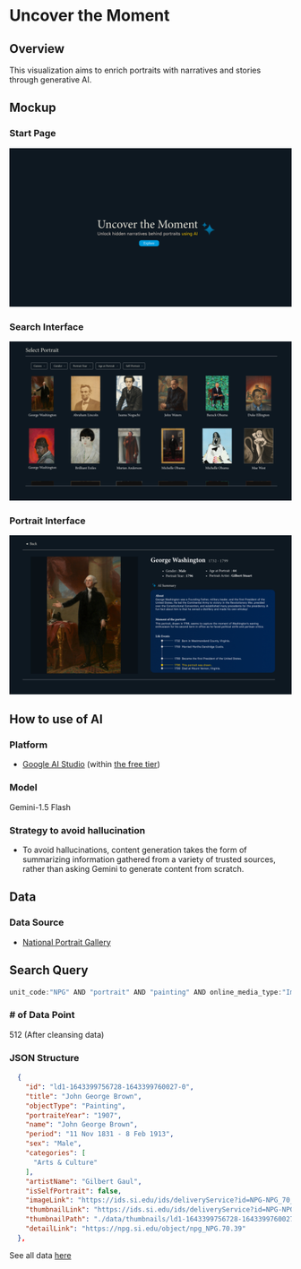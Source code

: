 # Uncover the Moment
## Overview
This visualization aims to enrich portraits with narratives and stories through generative AI.


## Mockup
### Start Page
![Default State](https://github.com/takumanken/major-studio-1-code/blob/main/qualitative_data/mockup/image/start_page.png)

### Search Interface
![Zoom-In](https://github.com/takumanken/major-studio-1-code/blob/main/qualitative_data/mockup/image/search_interface.png)

### Portrait Interface
![Zoom-In](https://github.com/takumanken/major-studio-1-code/blob/main/qualitative_data/mockup/image/portrait_page.png)

## How to use of AI
### Platform
- [Google AI Studio](https://ai.google.dev/aistudio) (within [the free tier](https://ai.google.dev/pricing))

### Model
Gemini-1.5 Flash

### Strategy to avoid hallucination
- To avoid hallucinations, content generation takes the form of summarizing information gathered from a variety of trusted sources, rather than asking Gemini to generate content from scratch.

## Data
### Data Source
- [National Portrait Gallery](https://www.si.edu/museums/portrait-gallery)

## Search Query
```javascript
unit_code:"NPG" AND "portrait" AND "painting" AND online_media_type:"Images"
```

### # of Data Point
512 (After cleansing data)

### JSON Structure
```JSON
  {
    "id": "ld1-1643399756728-1643399760027-0",
    "title": "John George Brown",
    "objectType": "Painting",
    "portraiteYear": "1907",
    "name": "John George Brown",
    "period": "11 Nov 1831 - 8 Feb 1913",
    "sex": "Male",
    "categories": [
      "Arts & Culture"
    ],
    "artistName": "Gilbert Gaul",
    "isSelfPortrait": false,
    "imageLink": "https://ids.si.edu/ids/deliveryService?id=NPG-NPG_70_39",
    "thumbnailLink": "https://ids.si.edu/ids/deliveryService?id=NPG-NPG_70_39&max=200",
    "thumbnailPath": "./data/thumbnails/ld1-1643399756728-1643399760027-0.jpg",
    "detailLink": "https://npg.si.edu/object/npg_NPG.70.39"
  },
```
See all data [here](https://github.com/takumanken/major-studio-1-code/blob/main/qualitative_data/code/extract_data/data/transformed_data.json)